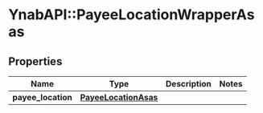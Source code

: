 # YnabAPI::PayeeLocationWrapperAsas

## Properties
Name | Type | Description | Notes
------------ | ------------- | ------------- | -------------
**payee_location** | [**PayeeLocationAsas**](PayeeLocationAsas.md) |  | 


